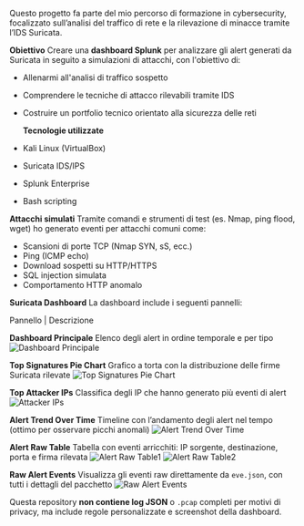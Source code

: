 Questo progetto fa parte del mio percorso di formazione in cybersecurity, focalizzato sull’analisi del traffico di rete e la rilevazione di minacce tramite l’IDS Suricata.

**Obiettivo**
Creare una **dashboard Splunk** per analizzare gli alert generati da Suricata in seguito a simulazioni di attacchi, con l'obiettivo di:

- Allenarmi all'analisi di traffico sospetto
- Comprendere le tecniche di attacco rilevabili tramite IDS
- Costruire un portfolio tecnico orientato alla sicurezza delle reti

  **Tecnologie utilizzate**
- Kali Linux (VirtualBox)
- Suricata IDS/IPS
- Splunk Enterprise
- Bash scripting

**Attacchi simulati**
Tramite comandi e strumenti di test (es. Nmap, ping flood, wget) ho generato eventi per attacchi comuni come:

- Scansioni di porte TCP (Nmap SYN, sS, ecc.)
- Ping (ICMP echo)
- Download sospetti su HTTP/HTTPS
- SQL injection simulata
- Comportamento HTTP anomalo

**Suricata Dashboard**
La dashboard include i seguenti pannelli:


Pannello | Descrizione 



**Dashboard Principale** Elenco degli alert in ordine temporale e per tipo 
![Dashboard Principale](images/pannello1.jp)

**Top Signatures Pie Chart** Grafico a torta con la distribuzione delle firme Suricata rilevate 
![Top Signatures Pie Chart](images/pannello2.jp)

**Top Attacker IPs** Classifica degli IP che hanno generato più eventi di alert 
![Attacker IPs](images/pannello3.jp)

**Alert Trend Over Time** Timeline con l’andamento degli alert nel tempo (ottimo per osservare picchi anomali) 
![Alert Trend Over Time](images/pannello4.jp)

**Alert Raw Table** Tabella con eventi arricchiti: IP sorgente, destinazione, porta e firma rilevata 
![Alert Raw Table1](images/pannello5.jp)
![Alert Raw Table2](images/pannello5_2.jp)

**Raw Alert Events** Visualizza gli eventi raw direttamente da `eve.json`, con tutti i dettagli del pacchetto 
![Raw Alert Events](images/pannello6.jp)



Questa repository **non contiene log JSON** o `.pcap` completi per motivi di privacy, ma include regole personalizzate e screenshot della dashboard.

